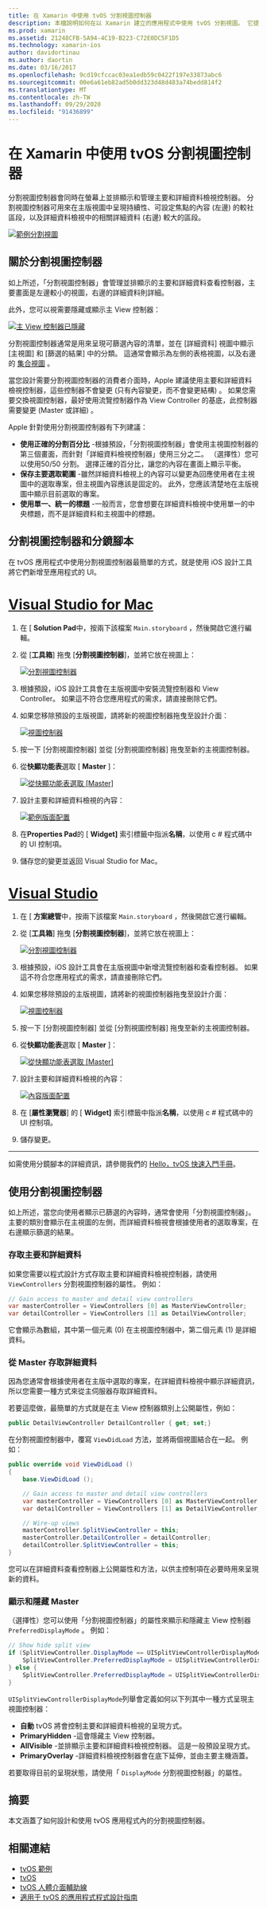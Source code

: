 ```yaml
---
title: 在 Xamarin 中使用 tvOS 分割視圖控制器
description: 本檔說明如何在以 Xamarin 建立的應用程式中使用 tvOS 分割視圖。 它提供分割視圖控制器、如何搭配分鏡腳本使用、存取主要和詳細資料檢視，以及顯示和隱藏主視圖的概要說明。
ms.prod: xamarin
ms.assetid: 21248CFB-5A94-4C19-B223-C72E0DC5F1D5
ms.technology: xamarin-ios
author: davidortinau
ms.author: daortin
ms.date: 03/16/2017
ms.openlocfilehash: 9cd19cfccac03ea1edb59c0422f197e33873abc6
ms.sourcegitcommit: 00e6a61eb82ad5b0dd323d48d483a74bedd814f2
ms.translationtype: MT
ms.contentlocale: zh-TW
ms.lasthandoff: 09/29/2020
ms.locfileid: "91436899"
---
```

# <a name="working-with-tvos-split-view-controllers-in-xamarin"></a>在 Xamarin 中使用 tvOS 分割視圖控制器

分割視圖控制器會同時在螢幕上並排顯示和管理主要和詳細資料檢視控制器。 分割視圖控制器可用來在主版視圖中呈現持續性、可設定焦點的內容 (左邊) 的較社區段，以及詳細資料檢視中的相關詳細資料 (右邊) 較大的區段。

[![範例分割視圖](split-views-images/intro01.png)](split-views-images/intro01.png#lightbox)

<a name="About-Split-View-Controllers"></a>

## <a name="about-split-view-controllers"></a>關於分割視圖控制器

如上所述，「分割視圖控制器」會管理並排顯示的主要和詳細資料查看控制器，主要畫面是左邊較小的視圖，右邊的詳細資料則詳細。 

此外，您可以視需要隱藏或顯示主 View 控制器： 

[![主 View 控制器已隱藏](split-views-images/intro02.png)](split-views-images/intro02.png#lightbox)

分割視圖控制器通常是用來呈現可篩選內容的清單，並在 [詳細資料] 視圖中顯示 [主視圖] 和 [篩選的結果] 中的分類。 這通常會顯示為左側的表格視圖，以及右邊的 [集合視圖](~/ios/tvos/user-interface/collection-views.md) 。

當您設計需要分割視圖控制器的消費者介面時，Apple 建議使用主要和詳細資料檢視控制器，這些控制器不會變更 (只有內容變更，而不會變更結構) 。 如果您需要交換視圖控制器，最好使用流覽控制器作為 View Controller 的基底，此控制器需要變更 (Master 或詳細) 。

Apple 針對使用分割視圖控制器有下列建議：

- **使用正確的分割百分比** -根據預設，「分割視圖控制器」會使用主視圖控制器的第三個畫面，而針對「詳細資料檢視控制器」使用三分之二。 （選擇性）您可以使用50/50 分割。 選擇正確的百分比，讓您的內容在畫面上顯示平衡。
- **保存主要選取範圍** -雖然詳細資料檢視上的內容可以變更為回應使用者在主視圖中的選取專案，但主視圖內容應該是固定的。 此外，您應該清楚地在主版視圖中顯示目前選取的專案。
- **使用單一、統一的標題** -一般而言，您會想要在詳細資料檢視中使用單一的中央標題，而不是詳細資料和主視圖中的標題。

<a name="Split-View-Controllers-and-Storyboards"></a>

## <a name="split-view-controllers-and-storyboards"></a>分割視圖控制器和分鏡腳本

在 tvOS 應用程式中使用分割視圖控制器最簡單的方式，就是使用 iOS 設計工具將它們新增至應用程式的 UI。

# <a name="visual-studio-for-mac"></a>[Visual Studio for Mac](#tab/macos)

1. 在 [ **Solution Pad**中，按兩下該檔案 `Main.storyboard` ，然後開啟它進行編輯。
1. 從 [**工具箱**] 拖曳 [**分割視圖控制器**]，並將它放在視圖上： 

    [![分割視圖控制器](split-views-images/activity01.png)](split-views-images/activity01.png#lightbox)
1. 根據預設，iOS 設計工具會在主版視圖中安裝流覽控制器和 View Controller。 如果這不符合您應用程式的需求，請直接刪除它們。
1. 如果您移除預設的主版視圖，請將新的視圖控制器拖曳至設計介面： 

    [![視圖控制器](split-views-images/activity02.png)](split-views-images/activity02.png#lightbox)
1. 按一下 [分割視圖控制器] 並從 [分割視圖控制器] 拖曳至新的主視圖控制器。 
1. 從**快顯功能表**選取 [ **Master** ]： 

    [![從快顯功能表選取 [Master]](split-views-images/activity03.png)](split-views-images/activity03.png#lightbox)
1. 設計主要和詳細資料檢視的內容： 

    [![範例版面配置](split-views-images/activity04.png)](split-views-images/activity04.png#lightbox)
1. 在**Properties Pad**的 [ **Widget]** 索引標籤中指派**名稱**，以使用 c # 程式碼中的 UI 控制項。
1. 儲存您的變更並返回 Visual Studio for Mac。

# <a name="visual-studio"></a>[Visual Studio](#tab/windows)

1. 在 [ **方案總管**中，按兩下該檔案 `Main.storyboard` ，然後開啟它進行編輯。
1. 從 [**工具箱**] 拖曳 [**分割視圖控制器**]，並將它放在視圖上： 

    [![分割視圖控制器](split-views-images/activity01-vs.png)](split-views-images/activity01-vs.png#lightbox)
1. 根據預設，iOS 設計工具會在主版視圖中新增流覽控制器和查看控制器。 如果這不符合您應用程式的需求，請直接刪除它們。
1. 如果您移除預設的主版視圖，請將新的視圖控制器拖曳至設計介面： 

    [![視圖控制器](split-views-images/activity02-vs.png)](split-views-images/activity02-vs.png#lightbox)
1. 按一下 [分割視圖控制器] 並從 [分割視圖控制器] 拖曳至新的主視圖控制器。 
1. 從**快顯功能表**選取 [ **Master** ]： 

    [![從快顯功能表選取 [Master]](split-views-images/activity03-vs.png)](split-views-images/activity03-vs.png#lightbox)
1. 設計主要和詳細資料檢視的內容： 

    [![內容版面配置](split-views-images/activity04.png)](split-views-images/activity04.png#lightbox)
1. 在 [**屬性瀏覽器**] 的 [ **Widget]** 索引標籤中指派**名稱**，以使用 c # 程式碼中的 UI 控制項。
1. 儲存變更。

-----

如需使用分鏡腳本的詳細資訊，請參閱我們的 [Hello，tvOS 快速入門手冊](~/ios/tvos/get-started/hello-tvos.md)。

<a name="Working-with-Split-View-Controllers"></a>

## <a name="working-with-split-view-controllers"></a>使用分割視圖控制器

如上所述，當您向使用者顯示已篩選的內容時，通常會使用「分割視圖控制器」。 主要的類別會顯示在主視圖的左側，而詳細資料檢視會根據使用者的選取專案，在右邊顯示篩選的結果。

<a name="Accessing-Master-and-Detail"></a>

### <a name="accessing-master-and-detail"></a>存取主要和詳細資料

如果您需要以程式設計方式存取主要和詳細資料檢視控制器，請使用 `ViewControllers` 分割視圖控制器的屬性。 例如：

```csharp
// Gain access to master and detail view controllers
var masterController = ViewControllers [0] as MasterViewController;
var detailController = ViewControllers [1] as DetailViewController;
```

它會顯示為數組，其中第一個元素 (0) 在主視圖控制器中，第二個元素 (1) 是詳細資料。

<a name="Accessing-Detail-from-Master"></a>

### <a name="accessing-detail-from-master"></a>從 Master 存取詳細資料

因為您通常會根據使用者在主版中選取的專案，在詳細資料檢視中顯示詳細資訊，所以您需要一種方式來從主伺服器存取詳細資料。

若要這麼做，最簡單的方式就是在主 View 控制器類別上公開屬性，例如：

```csharp
public DetailViewController DetailController { get; set;}
```

在分割視圖控制器中，覆寫 `ViewDidLoad` 方法，並將兩個視圖結合在一起。 例如：

```csharp
public override void ViewDidLoad ()
{
    base.ViewDidLoad ();

    // Gain access to master and detail view controllers
    var masterController = ViewControllers [0] as MasterViewController;
    var detailController = ViewControllers [1] as DetailViewController;

    // Wire-up views
    masterController.SplitViewController = this;
    masterController.DetailController = detailController;
    detailController.SplitViewController = this;
}
```

您可以在詳細資料查看控制器上公開屬性和方法，以供主控制項在必要時用來呈現新的資料。

<a name="Showing-and-Hiding-Master"></a>

### <a name="showing-and-hiding-master"></a>顯示和隱藏 Master

（選擇性）您可以使用「分割視圖控制器」的屬性來顯示和隱藏主 View 控制器 `PreferredDisplayMode` 。 例如：

```csharp
// Show hide split view
if (SplitViewController.DisplayMode == UISplitViewControllerDisplayMode.PrimaryHidden) {
    SplitViewController.PreferredDisplayMode = UISplitViewControllerDisplayMode.AllVisible;
} else {
    SplitViewController.PreferredDisplayMode = UISplitViewControllerDisplayMode.PrimaryHidden;
}
```

`UISplitViewControllerDisplayMode`列舉會定義如何以下列其中一種方式呈現主視圖控制器：

- **自動** tvOS 將會控制主要和詳細資料檢視的呈現方式。
- **PrimaryHidden** -這會隱藏主 View 控制器。
- **AllVisible** -並排顯示主要和詳細資料檢視控制器。 這是一般預設呈現方式。
- **PrimaryOverlay** -詳細資料檢視控制器會在底下延伸，並由主要主機涵蓋。

若要取得目前的呈現狀態，請使用「 `DisplayMode` 分割視圖控制器」的屬性。

<a name="Summary"></a>

## <a name="summary"></a>摘要

本文涵蓋了如何設計和使用 tvOS 應用程式內的分割視圖控制器。

## <a name="related-links"></a>相關連結

- [tvOS 範例](/samples/browse/?products=xamarin&term=Xamarin.iOS%2btvOS)
- [tvOS](https://developer.apple.com/tvos/)
- [tvOS 人體介面輔助線](https://developer.apple.com/tvos/human-interface-guidelines/)
- [適用于 tvOS 的應用程式程式設計指南](https://developer.apple.com/library/prerelease/tvos/documentation/General/Conceptual/AppleTV_PG/)